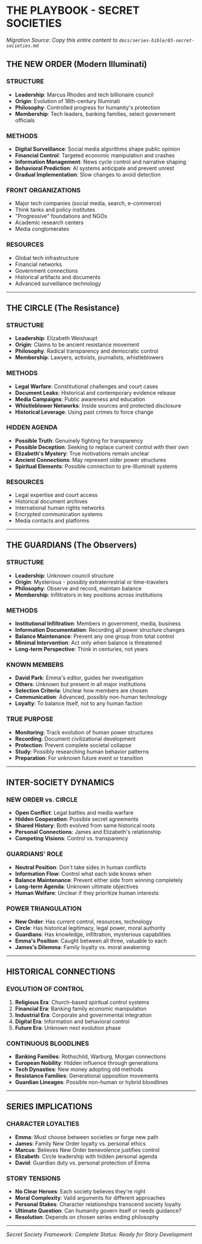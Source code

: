 # THE PLAYBOOK - SECRET SOCIETIES
*Migration Source: Copy this entire content to `docs/series-bible/03-secret-societies.md`*

## THE NEW ORDER (Modern Illuminati)

### STRUCTURE
- **Leadership**: Marcus Rhodes and tech billionaire council
- **Origin**: Evolution of 18th-century Illuminati
- **Philosophy**: Controlled progress for humanity's protection
- **Membership**: Tech leaders, banking families, select government officials

### METHODS
- **Digital Surveillance**: Social media algorithms shape public opinion
- **Financial Control**: Targeted economic manipulation and crashes
- **Information Management**: News cycle control and narrative shaping
- **Behavioral Prediction**: AI systems anticipate and prevent unrest
- **Gradual Implementation**: Slow changes to avoid detection

### FRONT ORGANIZATIONS
- Major tech companies (social media, search, e-commerce)
- Think tanks and policy institutes
- "Progressive" foundations and NGOs
- Academic research centers
- Media conglomerates

### RESOURCES
- Global tech infrastructure
- Financial networks
- Government connections
- Historical artifacts and documents
- Advanced surveillance technology

---

## THE CIRCLE (The Resistance)

### STRUCTURE
- **Leadership**: Elizabeth Weishaupt
- **Origin**: Claims to be ancient resistance movement
- **Philosophy**: Radical transparency and democratic control
- **Membership**: Lawyers, activists, journalists, whistleblowers

### METHODS
- **Legal Warfare**: Constitutional challenges and court cases
- **Document Leaks**: Historical and contemporary evidence release
- **Media Campaigns**: Public awareness and education
- **Whistleblower Networks**: Inside sources and protected disclosure
- **Historical Leverage**: Using past crimes to force change

### HIDDEN AGENDA
- **Possible Truth**: Genuinely fighting for transparency
- **Possible Deception**: Seeking to replace current control with their own
- **Elizabeth's Mystery**: True motivations remain unclear
- **Ancient Connections**: May represent older power structures
- **Spiritual Elements**: Possible connection to pre-Illuminati systems

### RESOURCES
- Legal expertise and court access
- Historical document archives
- International human rights networks
- Encrypted communication systems
- Media contacts and platforms

---

## THE GUARDIANS (The Observers)

### STRUCTURE
- **Leadership**: Unknown council structure
- **Origin**: Mysterious - possibly extraterrestrial or time-travelers
- **Philosophy**: Observe and record, maintain balance
- **Membership**: Infiltrators in key positions across institutions

### METHODS
- **Institutional Infiltration**: Members in government, media, business
- **Information Documentation**: Recording all power structure changes
- **Balance Maintenance**: Prevent any one group from total control
- **Minimal Intervention**: Act only when balance is threatened
- **Long-term Perspective**: Think in centuries, not years

### KNOWN MEMBERS
- **David Park**: Emma's editor, guides her investigation
- **Others**: Unknown but present in all major institutions
- **Selection Criteria**: Unclear how members are chosen
- **Communication**: Advanced, possibly non-human technology
- **Loyalty**: To balance itself, not to any human faction

### TRUE PURPOSE
- **Monitoring**: Track evolution of human power structures
- **Recording**: Document civilizational development
- **Protection**: Prevent complete societal collapse
- **Study**: Possibly researching human behavior patterns
- **Preparation**: For unknown future event or transition

---

## INTER-SOCIETY DYNAMICS

### NEW ORDER vs. CIRCLE
- **Open Conflict**: Legal battles and media warfare
- **Hidden Cooperation**: Possible secret agreements
- **Shared History**: Both evolved from same historical roots
- **Personal Connections**: James and Elizabeth's relationship
- **Competing Visions**: Control vs. transparency

### GUARDIANS' ROLE
- **Neutral Position**: Don't take sides in human conflicts
- **Information Flow**: Control what each side knows when
- **Balance Maintenance**: Prevent either side from winning completely
- **Long-term Agenda**: Unknown ultimate objectives
- **Human Welfare**: Unclear if they prioritize human interests

### POWER TRIANGULATION
- **New Order**: Has current control, resources, technology
- **Circle**: Has historical legitimacy, legal power, moral authority
- **Guardians**: Has knowledge, infiltration, mysterious capabilities
- **Emma's Position**: Caught between all three, valuable to each
- **James's Dilemma**: Family loyalty vs. moral awakening

---

## HISTORICAL CONNECTIONS

### EVOLUTION OF CONTROL
1. **Religious Era**: Church-based spiritual control systems
2. **Financial Era**: Banking family economic manipulation
3. **Industrial Era**: Corporate and governmental integration
4. **Digital Era**: Information and behavioral control
5. **Future Era**: Unknown next evolution phase

### CONTINUOUS BLOODLINES
- **Banking Families**: Rothschild, Warburg, Morgan connections
- **European Nobility**: Hidden influence through generations
- **Tech Dynasties**: New money adopting old methods
- **Resistance Families**: Generational opposition movements
- **Guardian Lineages**: Possible non-human or hybrid bloodlines

---

## SERIES IMPLICATIONS

### CHARACTER LOYALTIES
- **Emma**: Must choose between societies or forge new path
- **James**: Family New Order loyalty vs. personal ethics
- **Marcus**: Believes New Order benevolence justifies control
- **Elizabeth**: Circle leadership with hidden personal agenda
- **David**: Guardian duty vs. personal protection of Emma

### STORY TENSIONS
- **No Clear Heroes**: Each society believes they're right
- **Moral Complexity**: Valid arguments for different approaches
- **Personal Stakes**: Character relationships transcend society loyalty
- **Ultimate Question**: Can humanity govern itself or needs guidance?
- **Resolution**: Depends on chosen series ending philosophy

---
*Secret Society Framework: Complete*
*Status: Ready for Story Development*